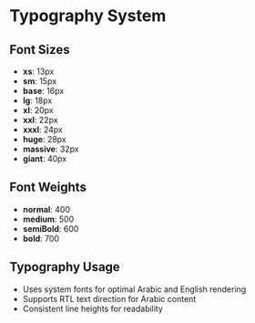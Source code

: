 # Typography System

## Font Sizes

- **xs**: 13px
- **sm**: 15px
- **base**: 16px
- **lg**: 18px
- **xl**: 20px
- **xxl**: 22px
- **xxxl**: 24px
- **huge**: 28px
- **massive**: 32px
- **giant**: 40px

## Font Weights

- **normal**: 400
- **medium**: 500
- **semiBold**: 600
- **bold**: 700

## Typography Usage

- Uses system fonts for optimal Arabic and English rendering
- Supports RTL text direction for Arabic content
- Consistent line heights for readability
